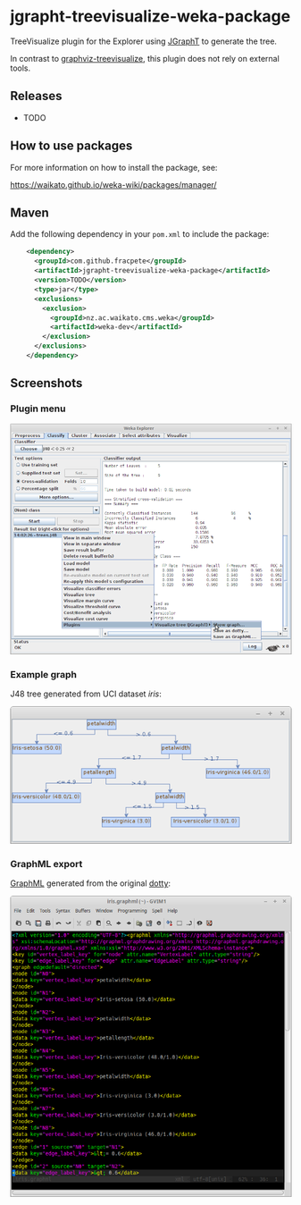 # jgrapht-treevisualize-weka-package

TreeVisualize plugin for the Explorer using [JGraphT](https://jgrapht.org/)
to generate the tree.

In contrast to [graphviz-treevisualize](https://github.com/fracpete/graphviz-treevisualize-weka-package),
this plugin does not rely on external tools.


## Releases

* TODO

## How to use packages

For more information on how to install the package, see:

https://waikato.github.io/weka-wiki/packages/manager/


## Maven

Add the following dependency in your `pom.xml` to include the package:

```xml
    <dependency>
      <groupId>com.github.fracpete</groupId>
      <artifactId>jgrapht-treevisualize-weka-package</artifactId>
      <version>TODO</version>
      <type>jar</type>
      <exclusions>
        <exclusion>
          <groupId>nz.ac.waikato.cms.weka</groupId>
          <artifactId>weka-dev</artifactId>
        </exclusion>
      </exclusions>
    </dependency>
```


## Screenshots

### Plugin menu

![plugin menu](src/site/resources/plugin_menu.png)

### Example graph

J48 tree generated from UCI dataset *iris*:

![graph](src/site/resources/iris.png)

### GraphML export

[GraphML](src/site/resources/iris.graphml) generated from the original [dotty](src/site/resources/iris.dot):

![graphml](src/site/resources/iris_graphml.png)
